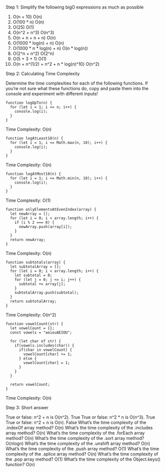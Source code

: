 Step 1: Simplify the following bigO expressions as much as possible

1. O(n + 10)
   O(n)
2. O(100 * n)
   O(n)
3. O(25)
   O(1)
4. O(n^2 + n^3)
   O(n^3)
5. O(n + n + n + n)
   O(n)
6. O(1000 * log(n) + n)
   O(n)
7. O(1000 * n * log(n) + n)
   O(n * log(n))
8. O(2^n + n^2)
   O(2^n)
9.  O(5 + 3 + 1)
    O(1)
10. O(n + n^(1/2) + n^2 + n * log(n)^10)
    O(n^2)

Step 2: Calculating Time Complexity

Determine the time complexities for each of the following functions. If you’re not sure what these functions do, copy and paste them into the console and experiment with different inputs!

```
function logUpTo(n) {
  for (let i = 1; i <= n; i++) {
    console.log(i);
  }
}
```
Time Complexity: O(n)

```
function logAtLeast10(n) {
  for (let i = 1; i <= Math.max(n, 10); i++) {
    console.log(i);
  }
}
```
Time Complexity: O(n)

```
function logAtMost10(n) {
  for (let i = 1; i <= Math.min(n, 10); i++) {
    console.log(i);
  }
}
```
Time Complexity: O(1)

```
function onlyElementsAtEvenIndex(array) {
  let newArray = [];
  for (let i = 0; i < array.length; i++) {
    if (i % 2 === 0) {
      newArray.push(array[i]);
    }
  }
  return newArray;
}
```
Time Complexity: O(n)

```
function subtotals(array) {
  let subtotalArray = [];
  for (let i = 0; i < array.length; i++) {
    let subtotal = 0;
    for (let j = 0; j <= i; j++) {
      subtotal += array[j];
    }
    subtotalArray.push(subtotal);
  }
  return subtotalArray;
}
```
Time Complexity: O(n^2)

```
function vowelCount(str) {
  let vowelCount = {};
  const vowels = "aeiouAEIOU";

  for (let char of str) {
    if(vowels.includes(char)) {
      if(char in vowelCount) {
        vowelCount[char] += 1;
      } else {
        vowelCount[char] = 1;
      }
    }
  }

  return vowelCount;
}
```
Time Complexity: O(n)

Step 3: Short answer

True or false: n^2 + n is O(n^2).
True
True or false: n^2 * n is O(n^3).
True
True or false: n^2 + n is O(n).
False
What’s the time complexity of the .indexOf array method?
O(n)
What’s the time complexity of the .includes array method?
O(n)
What’s the time complexity of the .forEach array method?
O(n)
What’s the time complexity of the .sort array method?
O(nlogn)
What’s the time complexity of the .unshift array method?
O(n)
What’s the time complexity of the .push array method?
O(1)
What’s the time complexity of the .splice array method?
O(n)
What’s the time complexity of the .pop array method?
O(1)
What’s the time complexity of the Object.keys() function?
O(n)
